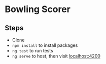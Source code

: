 # Bowling Scorer
## Steps
- Clone
- `npm install` to install packages
- `ng test` to run tests
- `ng serve` to host, then visit [localhost:4200](http://localhost:4200)